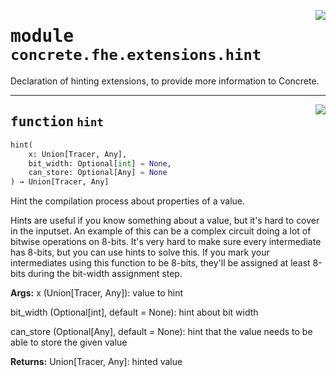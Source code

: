 <!-- markdownlint-disable -->

<a href="../../../../concrete-ml/.venv/lib/python3.9/site-packages/concrete/fhe/extensions/hint.py#L0"><img align="right" style="float:right;" src="https://img.shields.io/badge/-source-cccccc?style=flat-square"></a>

# <kbd>module</kbd> `concrete.fhe.extensions.hint`
Declaration of hinting extensions, to provide more information to Concrete. 


---

<a href="../../../../concrete-ml/.venv/lib/python3.9/site-packages/concrete/fhe/extensions/hint.py#L11"><img align="right" style="float:right;" src="https://img.shields.io/badge/-source-cccccc?style=flat-square"></a>

## <kbd>function</kbd> `hint`

```python
hint(
    x: Union[Tracer, Any],
    bit_width: Optional[int] = None,
    can_store: Optional[Any] = None
) → Union[Tracer, Any]
```

Hint the compilation process about properties of a value. 

Hints are useful if you know something about a value, but it's hard to cover in the inputset. An example of this can be a complex circuit doing a lot of bitwise operations on 8-bits. It's very hard to make sure every intermediate has 8-bits, but you can use hints to solve this. If you mark your intermediates using this function to be 8-bits, they'll be assigned at least 8-bits during the bit-width assignment step. 



**Args:**
  x (Union[Tracer, Any]):  value to hint 

 bit_width (Optional[int], default = None):  hint about bit width 

 can_store (Optional[Any], default = None):  hint that the value needs to be able to store the given value 



**Returns:**
  Union[Tracer, Any]:  hinted value 


